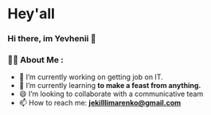 <h1> Hey'all </h1>

### Hi there, im Yevhenii 👋

### :man_technologist: About Me :

- 🔭 I’m currently working on getting job on IT.
- 🌱 I’m currently learning **to make a feast from anything.**
- 😄 I’m looking to collaborate with a communicative team
- 📫 How to reach me: **jekilllimarenko@gmail.com**





<img src="https://komarev.com/ghpvc/?username=yevheniili&style=flat-square&color=blueviolet" alt=""/>

